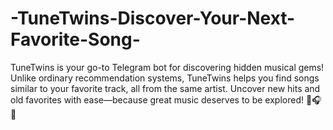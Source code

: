 # -TuneTwins-Discover-Your-Next-Favorite-Song-
TuneTwins is your go-to Telegram bot for discovering hidden musical gems! Unlike ordinary recommendation systems, TuneTwins helps you find songs similar to your favorite track, all from the same artist. Uncover new hits and old favorites with ease—because great music deserves to be explored! 💖🎧✨
